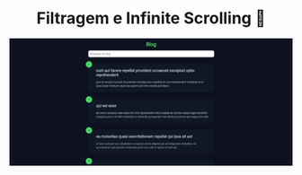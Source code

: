 <h1 align="center">
  Filtragem e Infinite Scrolling 🚀
</h1>

![img](https://github.com/Gabrielm3/filtragem-e-infinite-scrolling/blob/master/imagem.png)
